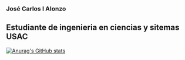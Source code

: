 ### José Carlos I Alonzo
## Estudiante de ingenieria en ciencias y sitemas USAC

[![Anurag's GitHub stats](https://github-readme-stats.vercel.app/api?username=JoseTg1904)](https://github.com/anuraghazra/github-readme-stats)

<!--
**JoseTg1904/JoseTg1904** is a ✨ _special_ ✨ repository because its `README.md` (this file) appears on your GitHub profile.

Here are some ideas to get you started:

- 🔭 I’m currently working on ...
- 🌱 I’m currently learning ...
- 👯 I’m looking to collaborate on ...
- 🤔 I’m looking for help with ...
- 💬 Ask me about ...
- 📫 How to reach me: ...
- 😄 Pronouns: ...
- ⚡ Fun fact: ...
-->
